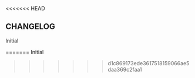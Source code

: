 <<<<<<< HEAD
## CHANGELOG

Initial

=======
Initial
>>>>>>> d1c869173ede3617518159066ae5daa369c2faa1
